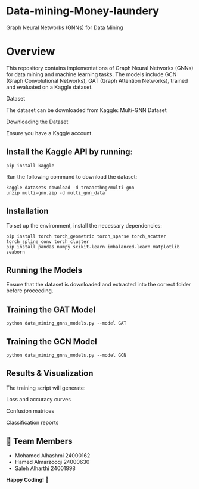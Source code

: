 # Data-mining-Money-laundery
Graph Neural Networks (GNNs) for Data Mining

# **Overview**

This repository contains implementations of Graph Neural Networks (GNNs) for data mining and machine learning tasks. The models include GCN (Graph Convolutional Networks), GAT (Graph Attention Networks), trained and evaluated on a Kaggle dataset.

Dataset

The dataset can be downloaded from Kaggle:
Multi-GNN Dataset

Downloading the Dataset

Ensure you have a Kaggle account.

## **Install the Kaggle API by running:**

```
pip install kaggle

```

Run the following command to download the dataset:

```
kaggle datasets download -d trnaacthng/multi-gnn
unzip multi-gnn.zip -d multi_gnn_data

```

## **Installation**

To set up the environment, install the necessary dependencies:

```
pip install torch torch_geometric torch_sparse torch_scatter torch_spline_conv torch_cluster
pip install pandas numpy scikit-learn imbalanced-learn matplotlib seaborn

```

## **Running the Models**

Ensure that the dataset is downloaded and extracted into the correct folder before proceeding.

## **Training the GAT Model**

```
python data_mining_gnns_models.py --model GAT

```

## **Training the GCN Model**

```
python data_mining_gnns_models.py --model GCN

```

## **Results & Visualization**

The training script will generate:

Loss and accuracy curves

Confusion matrices

Classification reports


## **👥 Team Members**
- Mohamed Alhashmi 24000162
- Hamed Almarzooqi 24000630
- Saleh Alharthi   24001998


**Happy Coding! 🚀**
